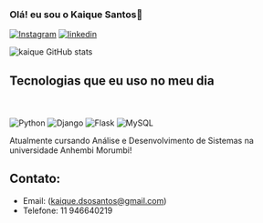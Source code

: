 ### Olá! eu sou o Kaique Santos👋

[![Instagram](https://img.shields.io/badge/Instagram-E4405F?style=for-the-badge&logo=instagram&logoColor=white)](https://instagram.com/kaiquesanttoz)
[![linkedin](https://img.shields.io/badge/LinkedIn-0077B5?style=for-the-badge&logo=linkedin&logoColor=white)](https://linkedin.com/in/kaiquesantos2024)

![kaique GitHub stats](https://github-readme-stats.vercel.app/api?username=DevKaiqueSantos&show_icons=true&theme=radical)

## Tecnologias que eu uso no meu dia

<br style="display: inline_block"><br/>
  <img align="center"  alt="Python" src="https://img.shields.io/badge/Python-3776AB?style=for-the-badge&logo=python&logoColor=white"/>
  <img align="center"  alt="Django" src="https://img.shields.io/badge/Django-092E20?style=for-the-badge&logo=django&logoColor=white"/>
   <img align="center"  alt="Flask" src="https://img.shields.io/badge/Flask-000000?style=for-the-badge&logo=flask&logoColor=white"/>
   <img align="center"  alt="MySQL" src="https://img.shields.io/badge/MySQL-00000F?style=for-the-badge&logo=mysql&logoColor=white"/>
</div>
Atualmente cursando Análise e Desenvolvimento de Sistemas na universidade Anhembi Morumbi!

## Contato:
- Email: (kaique.dsosantos@gmail.com)<br/>
- Telefone: 11 946640219



